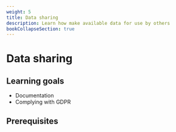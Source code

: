 ```yaml
---
weight: 5
title: Data sharing
description: Learn how make available data for use by others
bookCollapseSection: true
---
```


# Data sharing

## Learning goals

- Documentation
- Complying with GDPR

## Prerequisites
